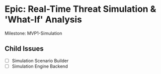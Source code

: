 # Epic: Real-Time Threat Simulation & 'What-If' Analysis

Milestone: MVP1-Simulation

## Child Issues
- [ ] Simulation Scenario Builder
- [ ] Simulation Engine Backend
